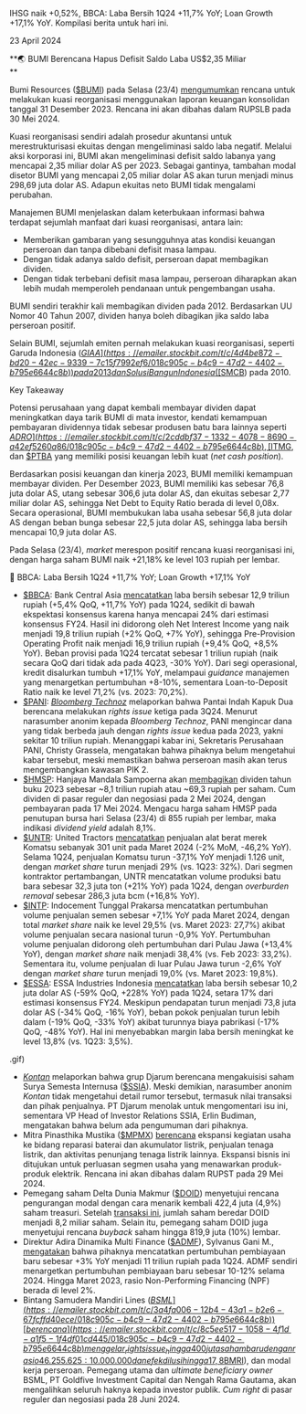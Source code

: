 IHSG naik +0,52%, BBCA: Laba Bersih 1Q24 +11,7% YoY; Loan Growth +17,1% YoY. Kompilasi berita untuk hari ini.

23 April 2024

**🌏 BUMI Berencana Hapus Defisit Saldo Laba US$2,35 Miliar  
**

Bumi Resources ([$BUMI](https://emailer.stockbit.com/t/c/366b13b8-8bc1-41b0-a5c5-bae99f955d14/018c905c-b4c9-47d2-4402-b795e6644c8b)) pada Selasa (23/4) [mengumumkan](https://emailer.stockbit.com/t/c/fc585f16-ace3-4023-bda4-65e4c73416b9/018c905c-b4c9-47d2-4402-b795e6644c8b) rencana untuk melakukan kuasi reorganisasi menggunakan laporan keuangan konsolidan tanggal 31 Desember 2023. Rencana ini akan dibahas dalam RUPSLB pada 30 Mei 2024.

Kuasi reorganisasi sendiri adalah prosedur akuntansi untuk merestrukturisasi ekuitas dengan mengeliminasi saldo laba negatif. Melalui aksi korporasi ini, BUMI akan mengeliminasi defisit saldo labanya yang mencapai 2,35 miliar dolar AS per 2023. Sebagai gantinya, tambahan modal disetor BUMI yang mencapai 2,05 miliar dolar AS akan turun menjadi minus 298,69 juta dolar AS. Adapun ekuitas neto BUMI tidak mengalami perubahan.

Manajemen BUMI menjelaskan dalam keterbukaan informasi bahwa terdapat sejumlah manfaat dari kuasi reorganisasi, antara lain:

- Memberikan gambaran yang sesungguhnya atas kondisi keuangan perseroan dan tanpa dibebani defisit masa lampau.
- Dengan tidak adanya saldo defisit, perseroan dapat membagikan dividen.
- Dengan tidak terbebani defisit masa lampau, perseroan diharapkan akan lebih mudah memperoleh pendanaan untuk pengembangan usaha.

BUMI sendiri terakhir kali membagikan dividen pada 2012. Berdasarkan UU Nomor 40 Tahun 2007, dividen hanya boleh dibagikan jika saldo laba perseroan positif.

Selain BUMI, sejumlah emiten pernah melakukan kuasi reorganisasi, seperti Garuda Indonesia ([$GIAA](https://emailer.stockbit.com/t/c/4d4be872-bd20-42ec-9339-7c15f7992ef6/018c905c-b4c9-47d2-4402-b795e6644c8b)) pada 2013 dan Solusi Bangun Indonesia ([$SMCB](https://emailer.stockbit.com/t/c/77daf082-816c-4a12-8eb5-065e052c74dc/018c905c-b4c9-47d2-4402-b795e6644c8b)) pada 2010.

Key Takeaway

Potensi perusahaan yang dapat kembali membayar dividen dapat meningkatkan daya tarik BUMI di mata investor, kendati kemampuan pembayaran dividennya tidak sebesar produsen batu bara lainnya seperti [$ADRO](https://emailer.stockbit.com/t/c/2cddbf37-1332-4078-8690-a42ef5260a86/018c905c-b4c9-47d2-4402-b795e6644c8b), [$ITMG](https://emailer.stockbit.com/t/c/7bf29846-5811-4866-a5ad-04b24478798b/018c905c-b4c9-47d2-4402-b795e6644c8b), dan [$PTBA](https://emailer.stockbit.com/t/c/6c7f0499-e1ed-4223-90ed-a425cdde43bd/018c905c-b4c9-47d2-4402-b795e6644c8b) yang memiliki posisi keuangan lebih kuat (_net cash position_).

Berdasarkan posisi keuangan dan kinerja 2023, BUMI memiliki kemampuan membayar dividen. Per Desember 2023, BUMI memiliki kas sebesar 76,8 juta dolar AS, utang sebesar 306,6 juta dolar AS, dan ekuitas sebesar 2,77 miliar dolar AS, sehingga Net Debt to Equity Ratio berada di level 0,08x. Secara operasional, BUMI membukukan laba usaha sebesar 56,8 juta dolar AS dengan beban bunga sebesar 22,5 juta dolar AS, sehingga laba bersih mencapai 10,9 juta dolar AS.

Pada Selasa (23/4), _market_ merespon positif rencana kuasi reorganisasi ini, dengan harga saham BUMI naik +21,18% ke level 103 rupiah per lembar.

🌾 BBCA: Laba Bersih 1Q24 +11,7% YoY; Loan Growth +17,1% YoY

- [$BBCA](https://emailer.stockbit.com/t/c/23557651-0fd5-496d-a90a-631098c646b8/018c905c-b4c9-47d2-4402-b795e6644c8b): Bank Central Asia [mencatatkan](https://emailer.stockbit.com/t/c/56b24f8a-e801-4420-ae0c-dcd1cb9158d0/018c905c-b4c9-47d2-4402-b795e6644c8b) laba bersih sebesar 12,9 triliun rupiah (+5,4% QoQ, +11,7% YoY) pada 1Q24, sedikit di bawah ekspektasi konsensus karena hanya mencapai 24% dari estimasi konsensus FY24. Hasil ini didorong oleh Net Interest Income yang naik menjadi 19,8 triliun rupiah (+2% QoQ, +7% YoY), sehingga Pre-Provision Operating Profit naik menjadi 16,9 triliun rupiah (+9,4% QoQ, +8,5% YoY). Beban provisi pada 1Q24 tercatat sebesar 1 triliun rupiah (naik secara QoQ dari tidak ada pada 4Q23, -30% YoY). Dari segi operasional, kredit disalurkan tumbuh +17,1% YoY, melampaui _guidance_ manajemen yang menargetkan pertumbuhan +8-10%, sementara Loan-to-Deposit Ratio naik ke level 71,2% (vs. 2023: 70,2%).
- [$PANI](https://emailer.stockbit.com/t/c/a1e54005-1821-4cdb-824a-f9e61835ba31/018c905c-b4c9-47d2-4402-b795e6644c8b): _[Bloomberg Technoz](https://emailer.stockbit.com/t/c/a3f04817-f6bb-40f4-8d4a-8b20d9fe46fa/018c905c-b4c9-47d2-4402-b795e6644c8b)_ melaporkan bahwa Pantai Indah Kapuk Dua berencana melakukan _rights issue_ ketiga pada 3Q24. Menurut narasumber anonim kepada _Bloomberg Technoz_, PANI mengincar dana yang tidak berbeda jauh dengan _rights issue_ kedua pada 2023, yakni sekitar 10 triliun rupiah. Menanggapi kabar ini, Sekretaris Perusahaan PANI, Christy Grassela, mengatakan bahwa pihaknya belum mengetahui kabar tersebut, meski memastikan bahwa perseroan masih akan terus mengembangkan kawasan PIK 2.
- [$HMSP](https://emailer.stockbit.com/t/c/e0efee10-d818-4259-8779-4ff89a6c373c/018c905c-b4c9-47d2-4402-b795e6644c8b): Hanjaya Mandala Sampoerna akan [membagikan](https://emailer.stockbit.com/t/c/3f54cecc-cba4-466e-aecb-8534fdcf241d/018c905c-b4c9-47d2-4402-b795e6644c8b) dividen tahun buku 2023 sebesar ~8,1 triliun rupiah atau ~69,3 rupiah per saham. Cum dividen di pasar reguler dan negosiasi pada 2 Mei 2024, dengan pembayaran pada 17 Mei 2024. Mengacu harga saham HMSP pada penutupan bursa hari Selasa (23/4) di 855 rupiah per lembar, maka indikasi _dividend yield_ adalah 8,1%.
- [$UNTR](https://emailer.stockbit.com/t/c/c1364275-8079-425f-8b8a-5784ed0e2310/018c905c-b4c9-47d2-4402-b795e6644c8b): United Tractors [mencatatkan](https://emailer.stockbit.com/t/c/2df64de8-fb9d-43a6-9985-f8cc531d0fb7/018c905c-b4c9-47d2-4402-b795e6644c8b) penjualan alat berat merek Komatsu sebanyak 301 unit pada Maret 2024 (\-2% MoM, -46,2% YoY). Selama 1Q24, penjualan Komatsu turun -37,1% YoY menjadi 1.126 unit, dengan _market share_ turun menjadi 29% (vs. 1Q23: 32%). Dari segmen kontraktor pertambangan, UNTR mencatatkan volume produksi batu bara sebesar 32,3 juta ton (+21% YoY) pada 1Q24, dengan _overburden removal_ sebesar 286,3 juta bcm (+16,8% YoY).
- [$INTP](https://emailer.stockbit.com/t/c/d865993c-9c5f-4a69-8d89-595fd2bbe670/018c905c-b4c9-47d2-4402-b795e6644c8b): Indocement Tunggal Prakarsa mencatatkan pertumbuhan volume penjualan semen sebesar +7,1% YoY pada Maret 2024, dengan total _market share_ naik ke level 29,5% (vs. Maret 2023: 27,7%) akibat volume penjualan secara nasional turun -0,9% YoY. Pertumbuhan volume penjualan didorong oleh pertumbuhan dari Pulau Jawa (+13,4% YoY), dengan _market share_ naik menjadi 38,4% (vs. Feb 2023: 33,2%). Sementara itu, volume penjualan di luar Pulau Jawa turun -2,6% YoY dengan _market share_ turun menjadi 19,0% (vs. Maret 2023: 19,8%).
- [$ESSA](https://emailer.stockbit.com/t/c/09345c17-b2dc-4999-86ff-1c2d3e6d85be/018c905c-b4c9-47d2-4402-b795e6644c8b): ESSA Industries Indonesia [mencatatkan](https://emailer.stockbit.com/t/c/92cfd8e2-3a03-4b64-85f7-1481d012b26e/018c905c-b4c9-47d2-4402-b795e6644c8b) laba bersih sebesar 10,2 juta dolar AS (\-59% QoQ, +228% YoY) pada 1Q24, setara 17% dari estimasi konsensus FY24. Meskipun pendapatan turun menjadi 73,8 juta dolar AS (-34% QoQ, -16% YoY), beban pokok penjualan turun lebih dalam (-19% QoQ, -33% YoY) akibat turunnya biaya pabrikasi (-17% QoQ, -48% YoY). Hal ini menyebabkan margin laba bersih meningkat ke level 13,8% (vs. 1Q23: 3,5%).

.gif)

- _[Kontan](https://emailer.stockbit.com/t/c/1d348fb8-ade3-4e33-86c6-ae12c117f359/018c905c-b4c9-47d2-4402-b795e6644c8b)_ melaporkan bahwa grup Djarum berencana mengakuisisi saham Surya Semesta Internusa ([$SSIA](https://emailer.stockbit.com/t/c/5a0701b1-5d5e-408e-80c2-2224c29ca873/018c905c-b4c9-47d2-4402-b795e6644c8b)). Meski demikian, narasumber anonim _Kontan_ tidak mengetahui detail rumor tersebut, termasuk nilai transaksi dan pihak penjualnya. PT Djarum menolak untuk mengomentari isu ini, sementara VP Head of Investor Relations SSIA, Erlin Budiman, mengatakan bahwa belum ada pengumuman dari pihaknya.
- Mitra Pinasthika Mustika ([$MPMX](https://emailer.stockbit.com/t/c/6ccd8382-3e3e-4898-ad7b-ad719b21fab8/018c905c-b4c9-47d2-4402-b795e6644c8b)) [berencana](https://emailer.stockbit.com/t/c/1f943d7a-f857-4f03-9388-a41a0e286809/018c905c-b4c9-47d2-4402-b795e6644c8b) ekspansi kegiatan usaha ke bidang reparasi baterai dan akumulator listrik, penjualan tenaga listrik, dan aktivitas penunjang tenaga listrik lainnya. Ekspansi bisnis ini ditujukan untuk perluasan segmen usaha yang menawarkan produk-produk elektrik. Rencana ini akan dibahas dalam RUPST pada 29 Mei 2024.
- Pemegang saham Delta Dunia Makmur ([$DOID](https://emailer.stockbit.com/t/c/c9f2da11-1916-49aa-a027-76c35f3b14be/018c905c-b4c9-47d2-4402-b795e6644c8b)) menyetujui rencana pengurangan modal dengan cara menarik kembali 422,4 juta (4,9%) saham treasuri. Setelah [transaksi ini](https://emailer.stockbit.com/t/c/94d7fe74-fedf-4749-8a47-1fa64ceeae87/018c905c-b4c9-47d2-4402-b795e6644c8b), jumlah saham beredar DOID menjadi 8,2 miliar saham. Selain itu, pemegang saham DOID juga menyetujui rencana _buyback_ saham hingga 819,9 juta (10%) lembar.
- Direktur Adira Dinamika Multi Finance ([$ADMF](https://emailer.stockbit.com/t/c/7aa6b128-0ac2-419f-9dfa-687e2618e2a0/018c905c-b4c9-47d2-4402-b795e6644c8b)), Sylvanus Gani M., [mengatakan](https://emailer.stockbit.com/t/c/143fa182-72f7-4915-a5e4-b33ab2bc5a84/018c905c-b4c9-47d2-4402-b795e6644c8b) bahwa pihaknya mencatatkan pertumbuhan pembiayaan baru sebesar +3% YoY menjadi 11 triliun rupiah pada 1Q24. ADMF sendiri menargetkan pertumbuhan pembiayaan baru sebesar 10-12% selama 2024. Hingga Maret 2023, rasio Non-Performing Financing (NPF) berada di level 2%.
- Bintang Samudera Mandiri Lines ([$BSML](https://emailer.stockbit.com/t/c/3a4fa006-12b4-43a1-b2e6-67fcffd40ece/018c905c-b4c9-47d2-4402-b795e6644c8b)) [berencana](https://emailer.stockbit.com/t/c/8c5ee517-1058-4f1d-a1f5-1f4df01cd445/018c905c-b4c9-47d2-4402-b795e6644c8b) menggelar _rights issue_ hingga 400 juta saham baru dengan rasio 46.255.625:10.000.000 dan efek dilusi hingga 17,8%. Harga pelaksanaan akan berkisar 250-300 rupiah per lembar, sehingga potensi dana maksimum mencapai 103,2-120 miliar rupiah. Dana ditujukan untuk pembelian 1 unit kapal tunda dan 1 unit kapal tongkang, pembayaran sebagian utang kepada Bank Mandiri ([$BMRI](https://emailer.stockbit.com/t/c/850fdf8d-bba4-42af-bfdc-697a4630a198/018c905c-b4c9-47d2-4402-b795e6644c8b)), dan modal kerja perseroan. Pemegang utama dan _ultimate beneficiary owner_ BSML, PT Goldfive Investment Capital dan Nengah Rama Gautama, akan mengalihkan seluruh haknya kepada investor publik. _Cum right_ di pasar reguler dan negosiasi pada 28 Juni 2024.
